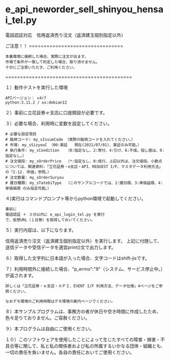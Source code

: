 # e_api_neworder_sell_shinyou_hensai_tel.py
電話認証対応　信用返済売り注文（返済建玉個別指定以外）

ご注意！！ ================================

	本番環境に接続した場合、実際に注文が出ます。
	市場で条件が一致して約定した場合、取り消せません。
	十分にご注意いただき、ご利用ください。

===========================================

１）動作テストを実行した環境

	APIバージョン： v4r7
	python:3.11.2 / os:debian12

２）事前に立花証券ｅ支店に口座開設が必要です。

３）必要な場合、利用時に変数を設定してください。

    # 必要な設定項目
    # 銘柄コード: my_sIssueCode （実際の銘柄コードを入れてください。）
    # 市場: my_sSizyouC （00:東証   現在(2021/07/01)、東証のみ可能。）
    # 執行条件: my_sCondition   （0:指定なし、2:寄付、4:引け、6:不成。指し値は、0:指定なし。）
    # 注文値段: my_sOrderPrice  （*:指定なし、0:成行、上記以外は、注文値段。小数点については、関連資料:「立花証券・e支店・API、REQUEST I/F、マスタデータ利用方法」の「2-12. 呼値」参照。）
    # 注文数量: my_sOrderSuryou
    # 建日種類: my_sTatebiType  （このサンプルコードでは、2:建日順、3:単価益順、4:単価損順 のみ指定可能。）
 	  
４)実行はコマンドプロンプト等からpython環境で起動してください。

	事前に
	電話認証 ＋ ３分以内に e_api_login_tel.py を実行
	で、仮想URL（１日券）を取得しておいてください。

５）実行内容は、以下になります。

  信用返済売り注文（返済建玉個別指定以外）を実行します。
	上記に付随して、送信データや受信データを適宜print()文で出力します。

６）取得した文字列に日本語が入った場合、文字コードはshift-jisです。

７）利用時間外に接続した場合、"p_errno":"9"（システム、サービス停止中。）が返されます。

	詳しくは「立花証券・ｅ支店・ＡＰＩ、EVENT I/F 利用方法、データ仕様」4ページをご参照ください。
  
	なおデモ環境のご利用時間はデモ環境の案内ページでください。
  
８）本サンプルプログラムは、事務方の者が休日や空き時間に作成したため、色々足りておりません。ご容赦ください。

９）本プログラムは自由にご使用ください。

１０）このソフトウェアを使用したことによって生じたすべての障害・損害・不具合等に関して、私と私の関係者および私の所属するいかなる団体・組織とも、一切の責任を負いません。各自の責任においてご使用ください。
